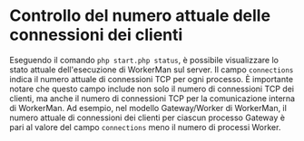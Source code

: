 # Controllo del numero attuale delle connessioni dei clienti
Eseguendo il comando `php start.php status`, è possibile visualizzare lo stato attuale dell'esecuzione di WorkerMan sul server. Il campo `connections` indica il numero attuale di connessioni TCP per ogni processo. È importante notare che questo campo include non solo il numero di connessioni TCP dei clienti, ma anche il numero di connessioni TCP per la comunicazione interna di WorkerMan. Ad esempio, nel modello Gateway/Worker di WorkerMan, il numero attuale di connessioni dei clienti per ciascun processo Gateway è pari al valore del campo `connections` meno il numero di processi Worker.
